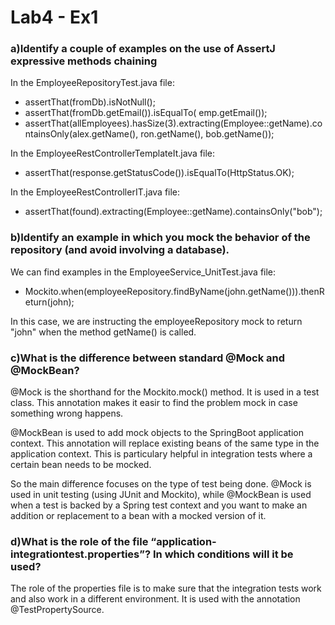 # Lab4 - Ex1
### a)Identify a couple of examples on the use of AssertJ expressive methods chaining
In the EmployeeRepositoryTest.java file:
    
 - assertThat(fromDb).isNotNull();
 - assertThat(fromDb.getEmail()).isEqualTo( emp.getEmail());
 - assertThat(allEmployees).hasSize(3).extracting(Employee::getName).containsOnly(alex.getName(), ron.getName(), bob.getName());
 
In the EmployeeRestControllerTemplateIt.java file:

 - assertThat(response.getStatusCode()).isEqualTo(HttpStatus.OK);
 
In the EmployeeRestControllerIT.java file:
 - assertThat(found).extracting(Employee::getName).containsOnly("bob");
 
### b)Identify an example in which you mock the behavior of the repository (and avoid involving a database).

We can find examples in the EmployeeService_UnitTest.java file:
 - Mockito.when(employeeRepository.findByName(john.getName())).thenReturn(john);

In this case, we are instructing the employeeRepository mock to return "john" when
the method getName() is called.

### c)What is the difference between standard @Mock and @MockBean?
@Mock is the shorthand for the Mockito.mock() method. It is used in a test class. This
annotation makes it easir to find the problem mock in case something wrong happens.

@MockBean is used to add mock objects to the SpringBoot application context. This annotation
will replace existing beans of the same type in the application context. This is particulary
helpful in integration tests where a certain bean needs to be mocked.

So the main difference focuses on the type of test being done. @Mock is used in unit testing
(using JUnit and Mockito), while @MockBean is used when a test is backed by a Spring test
context and you want to make an addition or replacement to a bean with a mocked version of it.

### d)What is the role of the file “application-integrationtest.properties”? In which conditions will it be used?
The role of the properties file is to make sure that the integration tests work and also work in a different environment.
It is used with the annotation @TestPropertySource. 
